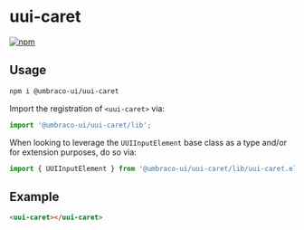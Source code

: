 # uui-caret

[![npm](https://img.shields.io/npm/v/@umbraco-ui/uui-caret?logoColor=%231B264F)](https://www.npmjs.com/package/@umbraco-ui/uui-caret)

## Usage

```zsh
npm i @umbraco-ui/uui-caret
```

Import the registration of `<uui-caret>` via:

```javascript
import '@umbraco-ui/uui-caret/lib';
```

When looking to leverage the `UUIInputElement` base class as a type and/or for extension purposes, do so via:

```javascript
import { UUIInputElement } from '@umbraco-ui/uui-caret/lib/uui-caret.element';
```

## Example

```html
<uui-caret></uui-caret>
```
